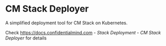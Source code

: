 # CM Stack Deployer

A simplified deployment tool for CM Stack on Kubernetes.

Check https://docs.confidentialmind.com - *Stack Deployment* - *CM Stack Deployer* for details 